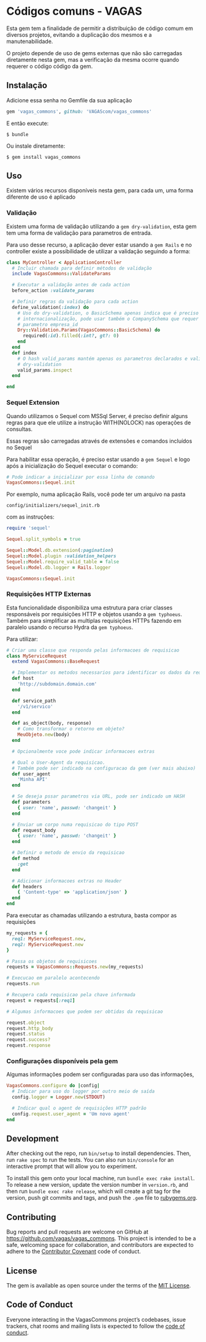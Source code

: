 # Códigos comuns - VAGAS

Esta gem tem a finalidade de permitir a distribuição de código comum em diversos
projetos, evitando a duplicação dos mesmos e a manutenabilidade.

O projeto depende de uso de gems externas que não são carregadas diretamente
nesta gem, mas a verificação da mesma ocorre quando requerer o código código da
gem.


## Instalação

Adicione essa senha no Gemfile da sua aplicação

```ruby
gem 'vagas_commons', github: 'VAGAScom/vagas_commons'
```

E então execute:

    $ bundle

Ou instale diretamente:

    $ gem install vagas_commons

## Uso

Existem vários recursos disponíveis nesta gem, para cada um, uma forma diferente
de uso é aplicado

### Validação

Existem uma forma de validação utilizando a ```gem dry-validation```, esta gem tem uma forma de validação para parametros de entrada.

Para uso desse recurso, a aplicação dever estar usando a ```gem Rails```
e no controller existe a possibilidade de utilizar a validação seguindo a forma:

```ruby
class MyController < ApplicationController
  # Incluir chamada para definir métodos de validação
  include VagasCommons::ValidateParams

  # Executar a validação antes de cada action
  before_action :validate_params

  # Definir regras da validação para cada action
  define_validation(:index) do
    # Uso do dry-validation, o BasicSchema apenas indica que é preciso usar
    # internacionalização, pode usar também o CompanySchema que requer o
    # parametro empresa_id
    Dry::Validation.Params(VagasCommons::BasicSchema) do
      required(:id).filled(:int?, gt?: 0)
    end
  end
  def index
    # O hash valid_params mantém apenas os parametros declarados e validos pelo
    # dry-validation
    valid_params.inspect
  end

end
```

### Sequel Extension

Quando utilizamos o Sequel com MSSql Server, é preciso definir alguns regras
para que ele utilize a instrução WITH(NOLOCK) nas operações de consultas.

Essas regras são carregadas através de extensões e comandos incluídos no Sequel

Para habilitar essa operação, é preciso estar usando a ```gem Sequel``` e logo após a
inicialização do Sequel executar o comando:

```ruby
# Pode indicar a inicializar por essa linha de comando
VagasCommons::Sequel.init
```

Por exemplo, numa aplicação Rails, você pode ter um arquivo na pasta
```
config/initializers/sequel_init.rb
```
com as instruções:

```ruby
require 'sequel'

Sequel.split_symbols = true

Sequel::Model.db.extension(:pagination)
Sequel::Model.plugin :validation_helpers
Sequel::Model.require_valid_table = false
Sequel::Model.db.logger = Rails.logger

VagasCommons::Sequel.init
```

### Requisições HTTP Externas

Esta funcionalidade disponibiliza uma estrutura para criar classes responsáveis por requisições HTTP e objetos usando a ```gem typhoeus```.
Também para simplificar as multiplas requisições HTTPs fazendo em paralelo usando o recurso Hydra da ```gem typhoeus```.

Para utilizar:


```ruby
# Criar uma classe que responda pelas informacoes de requisicao
class MyServiceRequest
  extend VagasCommons::BaseRequest

  # Implementar os metodos necessarios para identificar os dados da requisicao
  def host
    'http://subdomain.domain.com'
  end

  def service_path
    '/v1/servico'
  end

  def as_object(body, response)
    # Como transformar o retorno em objeto?
    MeuObjeto.new(body)
  end

  # Opcionalmente voce pode indicar informacoes extras

  # Qual o User-Agent da requisicao.
  # Também pode ser indicado na configuracao da gem (ver mais abaixo)
  def user_agent
    'Minha API'
  end

  # Se deseja pssar parametros via URL, pode ser indicado um HASH
  def parameters
    { user: 'name', passwd: 'changeit' }
  end

  # Enviar um corpo numa requisicao do tipo POST
  def request_body
    { user: 'name', passwd: 'changeit' }
  end

  # Definir o metodo de envio da requisicao
  def method
    :get
  end

  # Adicionar informacoes extras no Header
  def headers
    { 'Content-type' => 'application/json' }
  end
end
```

Para executar as chamadas utilizando a estrutura, basta compor as requisições

```ruby
my_requests = {
  req1: MyServiceRequest.new,
  req2: MyServiceRequest.new
}

# Passa os objetos de requisicoes
requests = VagasCommons::Requests.new(my_requests)

# Execucao em paralelo acontecendo
requests.run

# Recupera cada requisicao pela chave informada
request = requests[:req1]

# Algumas informacoes que podem ser obtidas da requisicao

request.object
request.http_body
request.status
request.success?
request.response
```

### Configurações disponíveis pela gem

Algumas informações podem ser configuradas para uso das informações,

```ruby
VagasCommons.configure do |config|
  # Indicar para uso do logger por outro meio de saída
  config.logger = Logger.new(STDOUT)

  # Indicar qual o agent de requisições HTTP padrão
  config.request.user_agent = 'Um novo agent'
end
```

## Development

After checking out the repo, run `bin/setup` to install dependencies. Then, run `rake spec` to run the tests. You can also run `bin/console` for an interactive prompt that will allow you to experiment.

To install this gem onto your local machine, run `bundle exec rake install`. To release a new version, update the version number in `version.rb`, and then run `bundle exec rake release`, which will create a git tag for the version, push git commits and tags, and push the `.gem` file to [rubygems.org](https://rubygems.org).

## Contributing

Bug reports and pull requests are welcome on GitHub at https://github.com/vagas/vagas_commons. This project is intended to be a safe, welcoming space for collaboration, and contributors are expected to adhere to the [Contributor Covenant](http://contributor-covenant.org) code of conduct.

## License

The gem is available as open source under the terms of the [MIT License](https://opensource.org/licenses/MIT).

## Code of Conduct

Everyone interacting in the VagasCommons project’s codebases, issue trackers, chat rooms and mailing lists is expected to follow the [code of conduct](https://github.com/vagas/vagas_commons/blob/master/CODE_OF_CONDUCT.md).
